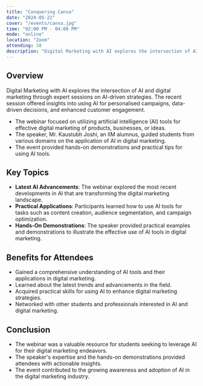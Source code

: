 ```yaml
---
title: "Conquering Canva"
date: "2024-05-22"
cover: "/events/canva.jpg"
time: "02:00 PM - 04:00 PM"
mode: "online"
location: "Zoom"
attending: 38
description: "Digital Marketing with AI explores the intersection of AI and digital marketing through expert sessions on AI-driven strategies. The recent session offered insights into using AI for personalised campaigns, data-driven decisions, and enhanced customer engagement."
---
```


## Overview

Digital Marketing with AI explores the intersection of AI and digital marketing through expert sessions on AI-driven strategies. The recent session offered insights into using AI for personalised campaigns, data-driven decisions, and enhanced customer engagement.

- The webinar focused on utilizing artificial intelligence (AI) tools for effective digital marketing of products, businesses, or ideas.
- The speaker, Mr. Kaustubh Joshi, an IIM alumnus, guided students from various domains on the application of AI in digital marketing.
- The event provided hands-on demonstrations and practical tips for using AI tools.

## Key Topics

- **Latest AI Advancements**: The webinar explored the most recent developments in AI that are transforming the
  digital marketing landscape.
- **Practical Applications**: Participants learned how to use AI tools for tasks such as content creation,
  audience segmentation, and campaign optimization.
- **Hands-On Demonstrations**: The speaker provided practical examples and demonstrations to illustrate the
  effective use of AI tools in digital marketing.

## Benefits for Attendees

- Gained a comprehensive understanding of AI tools and their applications in digital marketing.
- Learned about the latest trends and advancements in the field.
- Acquired practical skills for using AI to enhance digital marketing strategies.
- Networked with other students and professionals interested in AI and digital marketing.

## Conclusion

- The webinar was a valuable resource for students seeking to leverage AI for their digital marketing endeavors.
- The speaker's expertise and the hands-on demonstrations provided attendees with actionable insights.
- The event contributed to the growing awareness and adoption of AI in the digital marketing industry.
